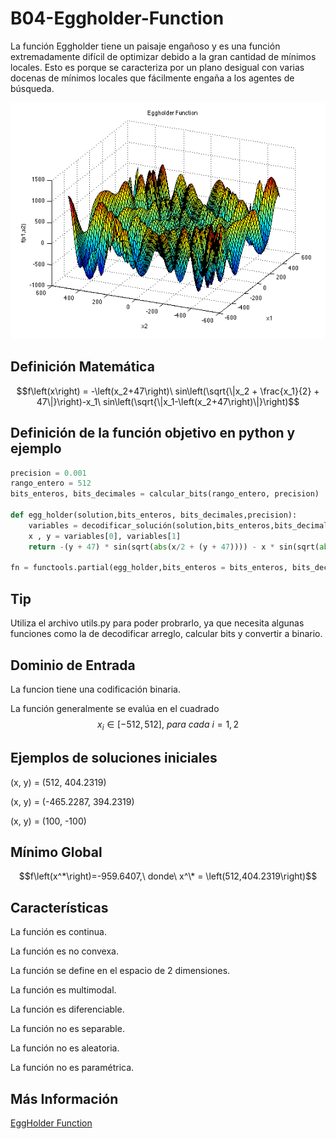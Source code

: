 # B04-Eggholder-Function

La función Eggholder tiene un paisaje engañoso y es una función extremadamente difícil de optimizar debido a la gran cantidad de mínimos locales. Esto es porque se caracteriza por un plano desigual con varias docenas de mínimos locales que fácilmente engaña a los agentes de búsqueda.


![Grafo de ejemplo](eggholder.png)

## Definición Matemática 

$$f\left(x\right) = -\left(x_2+47\right)\ sin\left(\sqrt{\|x_2 + \frac{x_1}{2} + 47\|}\right)-x_1\ sin\left(\sqrt{\|x_1-\left(x_2+47\right)\|}\right)$$


## Definición de la función objetivo en python y ejemplo
``` python
precision = 0.001
rango_entero = 512
bits_enteros, bits_decimales = calcular_bits(rango_entero, precision)

def egg_holder(solution,bits_enteros, bits_decimales,precision):
    variables = decodificar_solución(solution,bits_enteros,bits_decimales,precision)
    x , y = variables[0], variables[1]
    return -(y + 47) * sin(sqrt(abs(x/2 + (y + 47)))) - x * sin(sqrt(abs(x - (y + 47))))

fn = functools.partial(egg_holder,bits_enteros = bits_enteros, bits_decimales = bits_decimales, precision=precision)
```
## Tip
Utiliza el archivo utils.py para poder probrarlo, ya que necesita algunas funciones como la de decodificar arreglo, calcular bits y convertir a binario.

## Dominio de Entrada

La funcion tiene una codificación binaria.

La función generalmente se evalúa en el cuadrado
$$x_i\in[-512,512],\ para\ cada\ i=1,2$$

## Ejemplos de soluciones iniciales
(x, y) = (512, 404.2319)

(x, y) = (-465.2287, 394.2319)

(x, y) = (100, -100)

## Mínimo Global

$$f\left(x^*\right)=-959.6407,\ donde\ x^\* = \left(512,404.2319\right)$$

## Características

La función es continua.

La función es no convexa.

La función se define en el espacio de 2 dimensiones.

La función es multimodal.

La función es diferenciable.

La función no es separable.

La función no es aleatoria.

La función no es paramétrica.

## Más Información

[EggHolder Function](https://www.sfu.ca/~ssurjano/egg.html)
